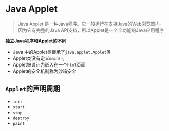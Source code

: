 # Java Applet

> Java Applet 是一种Java程序。它一般运行在支持Java的Web浏览器内。因为它有完整的Java API支持，所以Applet是一个全功能的Java应用程序

**独立Java程序和Applet的不同**

* Java 中的Applet类继承了`java.applet.Applet`类
* Applet类没有定义`main()`,
* Applet被设计为嵌入在一个`html`页面
* Applet的安全机制称为沙箱安全

## `Applet`的声明周期

* `init`
* `start`
* `stop`
* `destroy`
* `paint`

